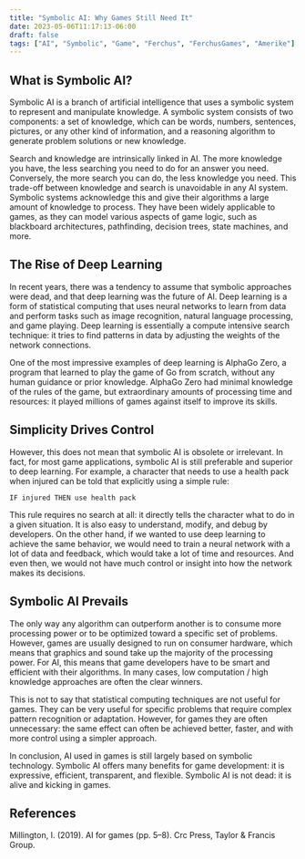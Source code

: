 ```yaml
---
title: "Symbolic AI: Why Games Still Need It"
date: 2023-05-06T11:17:13-06:00
draft: false
tags: ["AI", "Symbolic", "Game", "Ferchus", "FerchusGames", "Amerike"]
---
```


## What is Symbolic AI?

Symbolic AI is a branch of artificial intelligence that uses a symbolic system to represent and manipulate knowledge. A symbolic system consists of two components: a set of knowledge, which can be words, numbers, sentences, pictures, or any other kind of information, and a reasoning algorithm to generate problem solutions or new knowledge.

Search and knowledge are intrinsically linked in AI. The more knowledge you have, the less searching you need to do for an answer you need. Conversely, the more search you can do, the less knowledge you need. This trade-off between knowledge and search is unavoidable in any AI system. Symbolic systems acknowledge this and give their algorithms a large amount of knowledge to process. They have been widely applicable to games, as they can model various aspects of game logic, such as blackboard architectures, pathfinding, decision trees, state machines, and more.

## The Rise of Deep Learning

In recent years, there was a tendency to assume that symbolic approaches were dead, and that deep learning was the future of AI. Deep learning is a form of statistical computing that uses neural networks to learn from data and perform tasks such as image recognition, natural language processing, and game playing. Deep learning is essentially a compute intensive search technique: it tries to find patterns in data by adjusting the weights of the network connections.

One of the most impressive examples of deep learning is AlphaGo Zero, a program that learned to play the game of Go from scratch, without any human guidance or prior knowledge. AlphaGo Zero had minimal knowledge of the rules of the game, but extraordinary amounts of processing time and resources: it played millions of games against itself to improve its skills.

## Simplicity Drives Control

However, this does not mean that symbolic AI is obsolete or irrelevant. In fact, for most game applications, symbolic AI is still preferable and superior to deep learning. For example, a character that needs to use a health pack when injured can be told that explicitly using a simple rule:

 ```
IF injured THEN use health pack
```

This rule requires no search at all: it directly tells the character what to do in a given situation. It is also easy to understand, modify, and debug by developers. On the other hand, if we wanted to use deep learning to achieve the same behavior, we would need to train a neural network with a lot of data and feedback, which would take a lot of time and resources. And even then, we would not have much control or insight into how the network makes its decisions.

## Symbolic AI Prevails

The only way any algorithm can outperform another is to consume more processing power or to be optimized toward a specific set of problems. However, games are usually designed to run on consumer hardware, which means that graphics and sound take up the majority of the processing power. For AI, this means that game developers have to be smart and efficient with their algorithms. In many cases, low computation / high knowledge approaches are often the clear winners.

This is not to say that statistical computing techniques are not useful for games. They can be very useful for specific problems that require complex pattern recognition or adaptation. However, for games they are often unnecessary: the same effect can often be achieved better, faster, and with more control using a simpler approach.

In conclusion, AI used in games is still largely based on symbolic technology. Symbolic AI offers many benefits for game development: it is expressive, efficient, transparent, and flexible. Symbolic AI is not dead: it is alive and kicking in games.

## References

Millington, I. (2019). AI for games (pp. 5–8). Crc Press, Taylor & Francis Group.